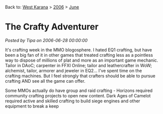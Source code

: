 Back to: [West Karana](/posts/westkarana.md) > [2006](/posts/2006/westkarana.md) > [June](./westkarana.md)
# The Crafty Adventurer

*Posted by Tipa on 2006-06-28 00:00:00*

It's crafting week in the MMO blogosphere. I hated EQ1 crafting, but have been a big fan of it in other games that treated crafting less as a pointless way to dispose of millions of plat and more as an important game mechanic. Tailor in DAoC; carpenter in FFXI Online; tailor and leathercrafter in WoW; alchemist, tailor, armorer and jeweler in EQ2... I've spent time on the crafting machines. But I feel strongly that crafters should be able to pursue crafting AND see all the game can offer.

Some MMOs actually do have group and raid crafting - Horizons required community crafting projects to open new content. Dark Ages of Camelot required active and skilled crafting to build siege engines and other equipment to break a keep
